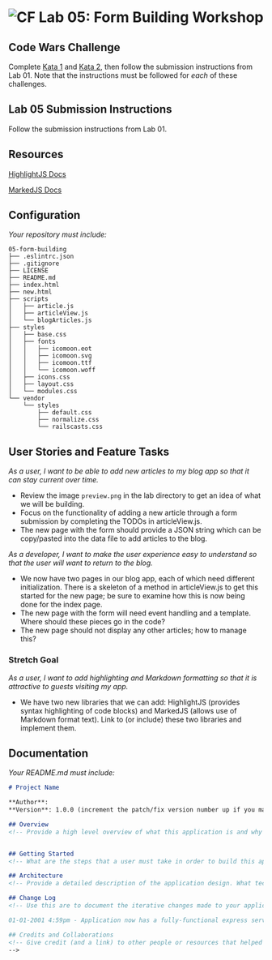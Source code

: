 ![CF](https://camo.githubusercontent.com/70edab54bba80edb7493cad3135e9606781cbb6b/687474703a2f2f692e696d6775722e636f6d2f377635415363382e706e67) Lab 05: Form Building Workshop
===
## Code Wars Challenge

Complete [Kata 1](https://www.codewars.com/kata/regex-validate-pin-code) and [Kata 2](https://www.codewars.com/kata/alternate-capitalization), then follow the submission instructions from Lab 01. Note that the instructions must be followed for *each* of these challenges.

## Lab 05 Submission Instructions
Follow the submission instructions from Lab 01.

## Resources  
[HighlightJS Docs](https://highlightjs.org/)

[MarkedJS Docs](https://github.com/chjj/marked)

## Configuration
_Your repository must include:_

```
05-form-building
├── .eslintrc.json
├── .gitignore
├── LICENSE
├── README.md
├── index.html
├── new.html
├── scripts
│   ├── article.js
│   ├── articleView.js
│   └── blogArticles.js
├── styles
│   ├── base.css
│   ├── fonts
│   │   ├── icomoon.eot
│   │   ├── icomoon.svg
│   │   ├── icomoon.ttf
│   │   └── icomoon.woff
│   ├── icons.css
│   ├── layout.css
│   └── modules.css
└── vendor
    └── styles
        ├── default.css
        ├── normalize.css
        └── railscasts.css
```


## User Stories and Feature Tasks

*As a user, I want to be able to add new articles to my blog app so that it can stay current over time.*

- Review the image `preview.png` in the lab directory to get an idea of what we will be building.
- Focus on the functionality of adding a new article through a form submission by completing the TODOs in articleView.js.
- The new page with the form should provide a JSON string which can be copy/pasted into the data file to add articles to the blog.

*As a developer, I want to make the user experience easy to understand so that the user will want to return to the blog.*

- We now have two pages in our blog app, each of which need different initialization. There is a skeleton of a method in articleView.js to get this started for the new page; be sure to examine how this is now being done for the index page.
- The new page with the form will need event handling and a template. Where should these pieces go in the code?
- The new page should not display any other articles; how to manage this?

### Stretch Goal
*As a user, I want to add highlighting and Markdown formatting so that it is attractive to guests visiting my app.*

- We have two new libraries that we can add: HighlightJS (provides syntax highlighting of code blocks) and MarkedJS (allows use of Markdown format text). Link to (or include) these two libraries and implement them.

## Documentation
_Your README.md must include:_

```md
# Project Name

**Author**: 
**Version**: 1.0.0 (increment the patch/fix version number up if you make more commits past your first submission)

## Overview
<!-- Provide a high level overview of what this application is and why you are building it, beyond the fact that it's an assignment for a Code Fellows 301 class. (i.e. What's your problem domain?) -->


## Getting Started
<!-- What are the steps that a user must take in order to build this app on their own machine and get it running? -->

## Architecture
<!-- Provide a detailed description of the application design. What technologies (languages, libraries, etc) you're using, and any other relevant design information. -->

## Change Log
<!-- Use this are to document the iterative changes made to your application as each feature is successfully implemented. Use time stamps. Here's an examples:

01-01-2001 4:59pm - Application now has a fully-functional express server, with GET and POST routes for the book resource.

## Credits and Collaborations
<!-- Give credit (and a link) to other people or resources that helped you build this application. -->
-->
```
